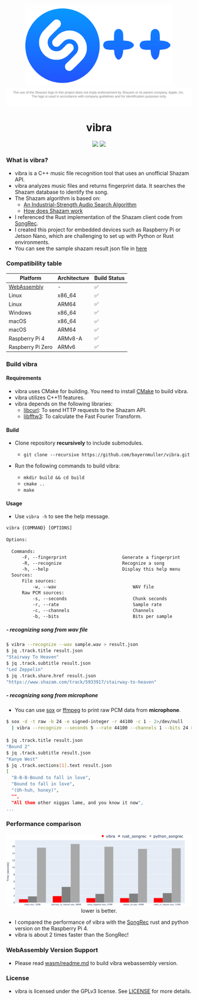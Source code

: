 <p align="center">
    <img src="res/project_vibra.png" width="400"/>
    <br>
    <img src='res/logo_license.svg'>
</p>

<span align="center">

# vibra

</span>


<p align="center">
    <img src="https://github.com/bayernmuller/vibra/actions/workflows/ci.yaml/badge.svg"/>
    <img src="https://img.shields.io/github/license/bayernmuller/vibra"/>
</p>

### What is vibra?
* vibra is a C++ music file recognition tool that uses an unofficial Shazam API.
* vibra analyzes music files and returns fingerprint data. It searches the Shazam database to identify the song.
* The Shazam algorithm is based on:
    * [An Industrial-Strength Audio Search Algorithm](https://www.ee.columbia.edu/~dpwe/papers/Wang03-shazam.pdf)
    * [How does Shazam work](https://www.cameronmacleod.com/blog/how-does-shazam-work)
* I referenced the Rust implementation of the Shazam client code from [SongRec](https://github.com/marin-m/SongRec/tree/master).
* I created this project for embedded devices such as Raspberry Pi or Jetson Nano, which are challenging to set up with Python or Rust environments.
* You can see the sample shazam result json file in [here](https://gist.github.com/BayernMuller/b92fd43eef4471b7016009196e62e4d2)

### Compatibility table

<div align="center">

| Platform         |     Architecture | Build Status     |
|------------------|------------------|------------------|
| [WebAssembly](wasm/readme.md) | -                | ✅                |
| Linux            | x86_64           | ✅                |
| Linux            | ARM64            | ✅                |
| Windows          | x86_64           | ✅                |
| macOS            | x86_64           | ✅                |
| macOS            | ARM64            | ✅                |
| Raspberry Pi 4   | ARMv8-A          | ✅                |
| Raspberry Pi Zero| ARMv6            | ✅                |

</div>

### Build vibra

#### Requirements

* vibra uses CMake for building. You need to install [CMake](https://cmake.org/) to build vibra.
* vibra utilizes C++11 features.
* vibra depends on the following libraries:
    * [libcurl](https://curl.se/libcurl/): To send HTTP requests to the Shazam API.
    * [libfftw3](http://www.fftw.org/): To calculate the Fast Fourier Transform.

#### Build
* Clone repository **recursively** to include submodules.
    * `git clone --recursive https://github.com/bayernmuller/vibra.git`

* Run the following commands to build vibra:
    * `mkdir build && cd build`
    * `cmake ..`
    * `make`

#### Usage
* Use `vibra -h` to see the help message.

```
vibra {COMMAND} [OPTIONS]

Options:

  Commands:
      -F, --fingerprint                     Generate a fingerprint
      -R, --recognize                       Recognize a song
      -h, --help                            Display this help menu
  Sources:
      File sources:
          -w, --wav                             WAV file
      Raw PCM sources:
          -s, --seconds                         Chunk seconds
          -r, --rate                            Sample rate
          -c, --channels                        Channels
          -b, --bits                            Bits per sample
```

##### - recognizing song from wav file
```bash
$ vibra --recognize --wav sample.wav > result.json
$ jq .track.title result.json
"Stairway To Heaven"
$ jq .track.subtitle result.json
"Led Zeppelin"
$ jq .track.share.href result.json
"https://www.shazam.com/track/5933917/stairway-to-heaven"
```

##### - recognizing song from microphone
* You can use [sox](http://sox.sourceforge.net/) or [ffmpeg](https://ffmpeg.org/) to print raw PCM data from **microphone**.

```bash
$ sox -d -t raw -b 24 -e signed-integer -r 44100 -c 1 - 2>/dev/null
  | vibra --recognize --seconds 5 --rate 44100 --channels 1 --bits 24 > result.json

$ jq .track.title result.json
"Bound 2"
$ jq .track.subtitle result.json
"Kanye West"
$ jq .track.sections[1].text result.json
[
  "B-B-B-Bound to fall in love",
  "Bound to fall in love",
  "(Uh-huh, honey)",
  "",
  "All them other niggas lame, and you know it now",
...
```

### Performance comparison
<p align="center">
    <img src="res/project_vibra_benchmark.png" width="700"/><br/>
    lower is better.
</p>

* I compared the performance of vibra with the [SongRec](https://github.com/marin-m/SongRec/tree/master) rust and python version on the Raspberry Pi 4.
* vibra is about 2 times faster than the SongRec!

### WebAssembly Version Support
* Please read [wasm/readme.md](wasm/readme.md) to build vibra webassembly version.

### License
* vibra is licensed under the GPLv3 license. See [LICENSE](LICENSE) for more details.
